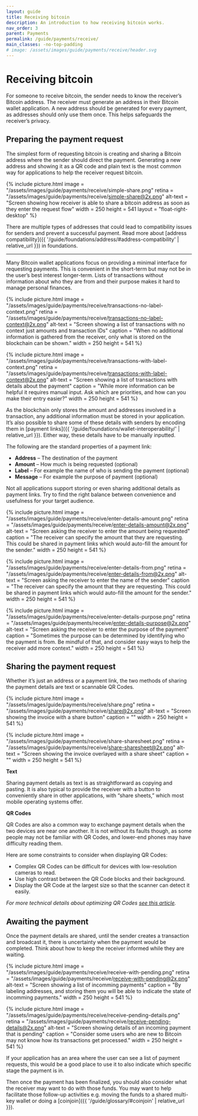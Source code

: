 ```yaml
---
layout: guide
title: Receiving bitcoin
description: An introduction to how receiving bitcoin works.
nav_order: 3
parent: Payments
permalink: /guide/payments/receive/
main_classes: -no-top-padding
# image: /assets/images/guide/payments/receive/header.svg
---
```


# Receiving bitcoin

<!--

Editor's notes

This page should cover what to do when receiving bitcoin, how to share and copy addresses etc.

- What addresses to support (native segwit by default)
- How to present QR codes (allow for specifying an amount)
- Generating a new address 

-->

For someone to receive bitcoin, the sender needs to know the receiver’s Bitcoin address. The receiver must generate an address in their Bitcoin wallet application. A new address should be generated for every payment, as addresses should only use them once. This helps safeguards the receiver’s privacy.

<!-- 
Update glossary

Each address that a Bitcoin application generates has an accompaniying private key. This private key allows the receiver to unlock the bitcoin that is sent to the address when the receiver chooses to spend it.

Although addresses are not a problem to share publically, their accompanying private keys which typically generated from a single recovery phrase must be kept secure and private.
-->

## Preparing the payment request

The simplest form of requesting bitcoin is creating and sharing a Bitcoin address where the sender should direct the payment. Generating a new address and showing it as a QR code and plain text is the most common way for applications to help the receiver request bitcoin.

<div class="image-slide-gallery">

{% include picture.html
   image = "/assets/images/guide/payments/receive/simple-share.png"
   retina = "/assets/images/guide/payments/receive/simple-share@2x.png"
   alt-text = "Screen showing how receiver is able to share a bitcoin address as soon as they enter the request flow"
   width = 250
   height = 541
   layout = "float-right-desktop"
%}

</div>

There are multiple types of addresses that could lead to compatibility issues for senders and prevent a successful payment. Read more about [address compatibility]({{ '/guide/foundations/address/#address-compatibility' | relative_url }}) in foundations.

---

Many Bitcoin wallet applications focus on providing a minimal interface for requesting payments. This is convenient in the short-term but may not be in the user’s best interest longer-term. Lists of transactions without information about who they are from and their purpose makes it hard to manage personal finances.

<div class="image-slide-gallery">

{% include picture.html
   image = "/assets/images/guide/payments/receive/transactions-no-label-context.png"
   retina = "/assets/images/guide/payments/receive/transactions-no-label-context@2x.png"
   alt-text = "Screen showing a list of transactions with no context just amounts and transaction IDs"
   caption = "When no additional information is gathered from the receiver, only what is stored on the blockchain can be shown."
   width = 250
   height = 541
%}

{% include picture.html
   image = "/assets/images/guide/payments/receive/transactions-with-label-context.png"
   retina = "/assets/images/guide/payments/receive/transactions-with-label-context@2x.png"
   alt-text = "Screen showing a list of transactions with details about the payment"
   caption = "While more information can be helpful it requires manual input. Ask which are priorities, and how can you make their entry easier?"
   width = 250
   height = 541
%}

</div>

As the blockchain only stores the amount and addresses involved in a transaction, any additional information must be stored in your application. It’s also possible to share some of these details with senders by encoding them in [payment links]({{ '/guide/foundations/wallet-interoperability/' | relative_url }}). Either way, these details have to be manually inputted.

The following are the standard properties of a payment link:

- **Address** – The destination of the payment
- **Amount** – How much is being requested (optional)
- **Label** – For example the name of who is sending the payment (optional)
- **Message** – For example the purpose of payment (optional)

Not all applications support storing or even sharing additional details as payment links. Try to find the right balance between convenience and usefulness for your target audience.

<div class="image-slide-gallery">

{% include picture.html
   image = "/assets/images/guide/payments/receive/enter-details-amount.png"
   retina = "/assets/images/guide/payments/receive/enter-details-amount@2x.png"
   alt-text = "Screen asking the receiver to enter the amount being requested"
   caption = "The receiver can specify the amount that they are requesting. This could be shared in payment links which would auto-fill the amount for the sender."
   width = 250
   height = 541
%}

{% include picture.html
   image = "/assets/images/guide/payments/receive/enter-details-from.png"
   retina = "/assets/images/guide/payments/receive/enter-details-from@2x.png"
   alt-text = "Screen asking the receiver to enter the name of the sender"
   caption = "The receiver can specify the amount that they are requesting. This could be shared in payment links which would auto-fill the amount for the sender."
   width = 250
   height = 541
%}

{% include picture.html
   image = "/assets/images/guide/payments/receive/enter-details-purpose.png"
   retina = "/assets/images/guide/payments/receive/enter-details-purpose@2x.png"
   alt-text = "Screen asking the receiver to enter the purpose of the payment"
   caption = "Sometimes the purpose can be determined by identifying who the payment is from. Be mindful of that, and consider easy ways to help the receiver add more context."
   width = 250
   height = 541
%}

</div>

<!--
Technical nitpick;
Addresses are not exactly "generated"
since they are deterministic technically
what happens is an unused address just gets chosen
-->

<!-- 
Update interopability page
Since there are many Bitcoin applications for people to choose from, its likely that the sender and receiver are not using the same one and they don't have the abilitiy to exchange payment details within the application itself. 

The exchange of payment details then most commonly happens outside of the wallet application. This 

Since bitcoin is a open system and has many payment applications built ontop of it, there is a [standard format]({{ '/guide/foundations/wallet-interoperability/#payment-links' | relative_url }}) of "payment links" that most bitcoin applications use to share payment details.
-->

## Sharing the payment request
Whether it’s just an address or a payment link, the two methods of sharing the payment details are text or scannable QR Codes.

<div class="image-slide-gallery">

{% include picture.html
   image = "/assets/images/guide/payments/receive/share.png"
   retina = "/assets/images/guide/payments/receive/share@2x.png"
   alt-text = "Screen showing the invoice with a share button"
   caption = ""
   width = 250
   height = 541
%}

{% include picture.html
   image = "/assets/images/guide/payments/receive/share-sharesheet.png"
   retina = "/assets/images/guide/payments/receive/share-sharesheet@2x.png"
   alt-text = "Screen showing the invoice overlayed with a share sheet"
   caption = ""
   width = 250
   height = 541
%}

</div>


**Text**

Sharing payment details as text is as straightforward as copying and pasting. It is also typical to provide the receiver with a button to conveniently share in other applications, with “share sheets,” which most mobile operating systems offer.

**QR Codes**

QR Codes are also a common way to exchange payment details when the two devices are near one another. It is not without its faults though, as some people may not be familiar with QR Codes, and lower-end phones may have difficulty reading them.

Here are some constraints to consider when displaying QR Codes:

- Complex QR Codes can be difficult for devices with low-resolution cameras to read.
- Use high contrast between the QR Code blocks and their background.
- Display the QR Code at the largest size so that the scanner can detect it easily.

_For more technical details about optimizing   QR Codes [see this article](https://bitcoinops.org/en/bech32-sending-support/#creating-more-efficient-qr-codes-with-bech32-addresses)._

## Awaiting the payment
Once the payment details are shared, until the sender creates a transaction and broadcast it, there is uncertainty when the payment would be completed. Think about how to keep the receiver informed while they are waiting.

<div class="image-slide-gallery">

{% include picture.html
   image = "/assets/images/guide/payments/receive/receive-with-pending.png"
   retina = "/assets/images/guide/payments/receive/receive-with-pending@2x.png"
   alt-text = "Screen showing a list of incomming payments"
   caption = "By labeling addresses, and storing them you will be able to indicate the state of incomming payments."
   width = 250
   height = 541
%}

{% include picture.html
   image = "/assets/images/guide/payments/receive/receive-pending-details.png"
   retina = "/assets/images/guide/payments/receive/receive-pending-details@2x.png"
   alt-text = "Screen showing details of an incoming payment that is pending"
   caption = "Consider some users who are new to Bitcoin may not know how its transactions get processed."
   width = 250
   height = 541
%}

</div>

If your application has an area where the user can see a list of payment requests, this would be a good place to use it to also indicate which specific stage the payment is in.

Then once the payment has been finalized, you should also consider what the receiver may want to do with those funds. You may want to help facilitate those follow-up activities e.g. moving the funds to a shared multi-key wallet or doing a [coinjoin]({{ '/guide/glossary/#coinjoin' | relative_url }}).

<!--
On /guide/payments/send/#inputting-an-address
Add below as Do's & Don'ts

> Besides pushing wallets to adopt Bech32, wallets should provide better and clearer error messages to the end-user. Merchants could use P2SH to mitigate. In my opinion P2SH is just a patch not a solution. A solution where Bech32 invoice can fallback to P2SH would be a good balance.
> @pavelenex
-->

<!-- 
Follow up page would touch on privacy of transactions including topics of wallet fingerprints (multisig vs signle sig), input/output ordering, coinjoins, and labeling to help users keep separate coin histories.
-->
